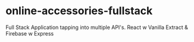 # online-accessories-fullstack

Full Stack Application tapping into multiple API's. React w Vanilla Extract &amp; Firebase w Express
